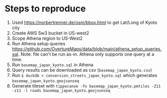 #  Steps to reproduce

1. Used https://norbertrenner.de/osm/bbox.html to get Lat/Long of Kyoto city
2. Create AWS Sw3 bucket in US-west2
3. Scope Athena region to US-West2
4. Run Athena setup queries https://github.com/OvertureMaps/data/blob/main/athena_setup_queries.sql. Note: file can't be run as-in. Athena only supports one query at a time.
5. Run `basemap_japan_kyoto.sql` in Athena
6. Query results can be downloaded as csv (`basemap_japan_kyoto.csv`)
7. Run `$ duckdb < conversion_streets_japan_kyoto.sql` which generates `basemap_japan_kyoto.geojsonseq`
8. Generate tileset with `tippecanoe -fo basemap_japan_kyoto.pmtiles -Z11 -z11 -l roads basemap_japan_kyoto.geojsonseq`

